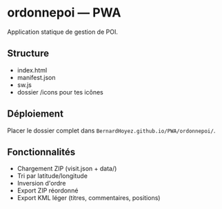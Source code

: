 # ordonnepoi — PWA

Application statique de gestion de POI.

## Structure
- index.html
- manifest.json
- sw.js
- dossier /icons pour tes icônes

## Déploiement
Placer le dossier complet dans `BernardHoyez.github.io/PWA/ordonnepoi/`.

## Fonctionnalités
- Chargement ZIP (visit.json + data/)
- Tri par latitude/longitude
- Inversion d'ordre
- Export ZIP réordonné
- Export KML léger (titres, commentaires, positions)

